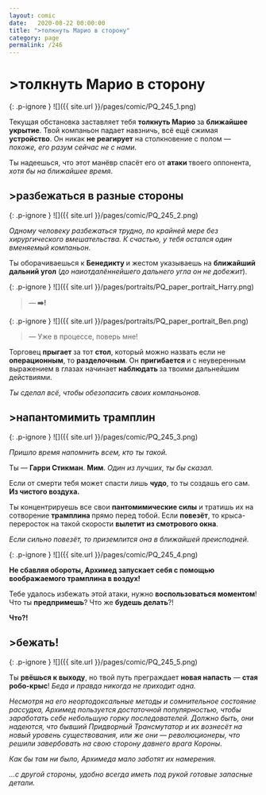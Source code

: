 ```yaml
---
layout: comic
date:   2020-08-22 00:00:00 
title: ">толкнуть Марио в сторону"
category: page
permalink: /246
---
```

# >толкнуть Марио в сторону

{: .p-ignore }
![]({{ site.url }}/pages/comic/PQ_245_1.png)

Текущая обстановка заставляет тебя <strong>толкнуть Марио </strong>за <strong>ближайшее укрытие</strong>. Твой компаньон падает навзничь, всё ещё сжимая <strong>устройство</strong>. Он никак <strong>не реагирует</strong> на столкновение с полом — <em>похоже, его разум сейчас не с нами</em>.

Ты надеешься, что этот манёвр спасёт его от <strong>атаки </strong>твоего оппонента, <em>хотя бы на ближайшее время</em>.

## >разбежаться в разные стороны

{: .p-ignore }
![]({{ site.url }}/pages/comic/PQ_245_2.png)

<em>Одному человеку разбежаться трудно, по крайней мере без хирургического вмешательства. К счастью, у тебя остался один вменяемый компаньон.</em>

Ты оборачиваешься к <strong>Бенедикту </strong>и жестом указываешь на <strong>ближайший дальний угол</strong> (<em>до наиотдалённейшего дальнего угла он не добежит</em>).

{: .p-ignore }
![]({{ site.url }}/pages/portraits/PQ_paper_portrait_Harry.png)

<blockquote>—<strong> ➡️!</strong></blockquote>

{: .p-ignore }
![]({{ site.url }}/pages/portraits/PQ_paper_portrait_Ben.png)

<blockquote>— Уже в процессе, поверь мне!</blockquote>

Торговец <strong>прыгает </strong>за тот <strong>стол</strong>, который можно назвать если не <strong>операционным</strong>, то <strong>разделочным</strong>. Он <strong>пригибается </strong>и с неуверенным выражением в глазах начинает <strong>наблюдать </strong>за твоими дальнейшим действиями.

<em>Ты сделал всё, чтобы обезопасить своих компаньонов.</em>

## >напантомимить трамплин

{: .p-ignore }
![]({{ site.url }}/pages/comic/PQ_245_3.png)

<em>Пришло время напомнить всем, кто ты такой.</em>

Ты — <strong>Гарри Стикман</strong>. <strong>Мим</strong>. <em>Один из лучших, ты бы сказал.</em>

Если от смерти тебя может спасти лишь <strong>чудо</strong>, то ты создашь его сам. <strong>Из чистого воздуха.</strong>

Ты концентрируешь все свои <strong>пантомимические силы</strong> и тратишь их на сотворение <strong>трамплина </strong>прямо перед тобой. Если <strong>повезёт</strong>, то крыса-переросток на такой скорости <strong>вылетит из смотрового окна</strong>. 

<em>Если сильно повезёт, то приземлится она в ближайшей преисподней.</em>

{: .p-ignore }
![]({{ site.url }}/pages/comic/PQ_245_4.png)

<strong>Не сбавляя обороты, Архимед запускает себя с помощью воображаемого трамплина в воздух!</strong>

Тебе удалось избежать этой атаки, нужно <strong>воспользоваться моментом</strong>! Что ты <strong>предпримешь</strong>? Что же <strong>будешь делать</strong>?!

<strong>Что?!</strong>

## >бежать!

{: .p-ignore }
![]({{ site.url }}/pages/comic/PQ_245_5.png)

Ты <strong>рвёшься к выходу</strong>, но твой путь преграждает <strong>новая напасть</strong> — <strong>стая робо-крыс</strong>! <em>Беда и правда никогда не приходит одна.</em>

<em>Несмотря на его неортодоксальные методы и сомнительное состояние рассудка, Архимед пользуется достаточной популярностью, чтобы заработать себе небольшую горку последователей. Должно быть, они надеются, что бывший Придворный Трансмутатор и их вознесёт на новый уровень существования, или же они — революционеры, что решили завербовать на свою сторону давнего врага Короны.</em>

<em>Как бы там ни было, Архимеда мало заботят их намерения.</em>

<em>...с другой стороны, удобно всегда иметь под рукой готовые запасные детали.</em>
